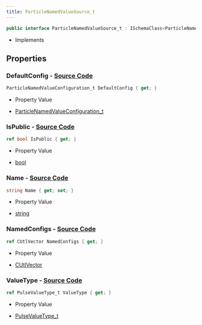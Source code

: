 ```yaml
---
title: ParticleNamedValueSource_t
---
```


```csharp
public interface ParticleNamedValueSource_t : ISchemaClass<ParticleNamedValueSource_t>, ISchemaField, ISchemaClass, INativeHandle
```

- Implements

## Properties

### **DefaultConfig** - [Source Code](https://github.com/swiftly-solution/swiftlys2/blob/main/managed/src/SwiftlyS2.Generated/Schemas/Interfaces/ParticleNamedValueSource_t.cs#L22)

```csharp
ParticleNamedValueConfiguration_t DefaultConfig { get; }
```

- Property Value

- [ParticleNamedValueConfiguration_t](/docs/api/shared/schemadefinitions/particlenamedvalueconfiguration_t)

### **IsPublic** - [Source Code](https://github.com/swiftly-solution/swiftlys2/blob/main/managed/src/SwiftlyS2.Generated/Schemas/Interfaces/ParticleNamedValueSource_t.cs#L18)

```csharp
ref bool IsPublic { get; }
```

- Property Value

- [bool](https://learn.microsoft.com/dotnet/api/system.boolean)

### **Name** - [Source Code](https://github.com/swiftly-solution/swiftlys2/blob/main/managed/src/SwiftlyS2.Generated/Schemas/Interfaces/ParticleNamedValueSource_t.cs#L16)

```csharp
string Name { get; set; }
```

- Property Value

- [string](https://learn.microsoft.com/dotnet/api/system.string)

### **NamedConfigs** - [Source Code](https://github.com/swiftly-solution/swiftlys2/blob/main/managed/src/SwiftlyS2.Generated/Schemas/Interfaces/ParticleNamedValueSource_t.cs#L25)

```csharp
ref CUtlVector NamedConfigs { get; }
```

- Property Value

- [CUtlVector](/docs/api/)

### **ValueType** - [Source Code](https://github.com/swiftly-solution/swiftlys2/blob/main/managed/src/SwiftlyS2.Generated/Schemas/Interfaces/ParticleNamedValueSource_t.cs#L20)

```csharp
ref PulseValueType_t ValueType { get; }
```

- Property Value

- [PulseValueType_t](/docs/api/shared/schemadefinitions/pulsevaluetype_t)

